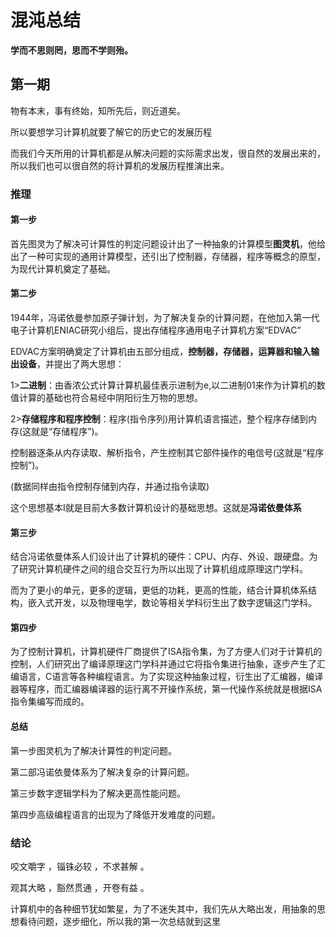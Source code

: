 # 混沌总结

**学而不思则罔，思而不学则殆。**



## 第一期

物有本末，事有终始，知所先后，则近道矣。

所以要想学习计算机就要了解它的历史它的发展历程

而我们今天所用的计算机都是从解决问题的实际需求出发，很自然的发展出来的，所以我们也可以很自然的将计算机的发展历程推演出来。

### 推理

#### 第一步

首先图灵为了解决可计算性的判定问题设计出了一种抽象的计算模型**图灵机**，他给出了一种可实现的通用计算模型，还引出了控制器，存储器，程序等概念的原型，为现代计算机奠定了基础。

#### 第二步

 1944年，冯诺依曼参加原子弹计划，为了解决复杂的计算问题，在他加入第一代电子计算机ENIAC研究小组后，提出存储程序通用电子计算机方案“EDVAC”

EDVAC方案明确奠定了计算机由五部分组成，**控制器，存储器，运算器和输入输出设备**，并提出了两大思想：

1>**二进制**：由香浓公式计算计算机最佳表示进制为e,以二进制01来作为计算机的数值计算的基础也符合易经中阴阳衍生万物的思想。

2>**存储程序和程序控制**：程序(指令序列)用计算机语言描述，整个程序存储到内存(这就是“存储程序”)。

​                                         控制器逐条从内存读取、解析指令，产生控制其它部件操作的电信号(这就是“程序控制”)。

(数据同样由指令控制存储到内存，并通过指令读取)

这个思想基本I就是目前大多数计算机设计的基础思想。这就是**冯诺依曼体系**

#### 第三步

结合冯诺依曼体系人们设计出了计算机的硬件：CPU、内存、外设、跟硬盘。为了研究计算机硬件之间的组合交互行为所以出现了计算机组成原理这门学科。

而为了更小的单元，更多的逻辑，更低的功耗，更高的性能，结合计算机体系结构，嵌入式开发，以及物理电学，数论等相关学科衍生出了数字逻辑这门学科。

#### 第四步

为了控制计算机，计算机硬件厂商提供了ISA指令集，为了方便人们对于计算机的控制，人们研究出了编译原理这门学科并通过它将指令集进行抽象，逐步产生了汇编语言，C语言等各种编程语言。为了实现这种抽象过程，衍生出了汇编器，编译器等程序，而汇编器编译器的运行离不开操作系统，第一代操作系统就是根据ISA指令集编写而成的。

#### 总结

第一步图灵机为了解决计算性的判定问题。

第二部冯诺依曼体系为了解决复杂的计算问题。

第三步数字逻辑学科为了解决更高性能问题。

第四步高级编程语言的出现为了降低开发难度的问题。

### 结论

咬文嚼字 ，锱铢必较 ，不求甚解 。

观其大略 ，豁然贯通 ，开卷有益 。

计算机中的各种细节犹如繁星，为了不迷失其中，我们先从大略出发，用抽象的思想看待问题，逐步细化，所以我的第一次总结就到这里

